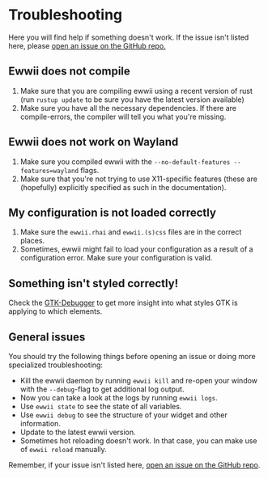 # Troubleshooting

Here you will find help if something doesn't work. If the issue isn't listed here, please [open an issue on the GitHub repo.](https://github.com/Ewwii-sh/ewwii/issues)

## Ewwii does not compile

1. Make sure that you are compiling ewwii using a recent version of rust (run `rustup update` to be sure you have the latest version available)
2. Make sure you have all the necessary dependencies. If there are compile-errors, the compiler will tell you what you're missing.

## Ewwii does not work on Wayland

1. Make sure you compiled ewwii with the `--no-default-features --features=wayland` flags.
2. Make sure that you're not trying to use X11-specific features (these are (hopefully) explicitly specified as such in the documentation).

## My configuration is not loaded correctly

1. Make sure the `ewwii.rhai` and `ewwii.(s)css` files are in the correct places.
2. Sometimes, ewwii might fail to load your configuration as a result of a configuration error. Make sure your configuration is valid.

## Something isn't styled correctly!

Check the [GTK-Debugger](working_with_gtk.md#gtk-debugger) to get more insight into what styles GTK is applying to which elements.

## General issues

You should try the following things before opening an issue or doing more specialized troubleshooting:

-   Kill the ewwii daemon by running `ewwii kill` and re-open your window with the `--debug`-flag to get additional log output.
-   Now you can take a look at the logs by running `ewwii logs`.
-   Use `ewwii state` to see the state of all variables.
-   Use `ewwii debug` to see the structure of your widget and other information.
-   Update to the latest ewwii version.
-   Sometimes hot reloading doesn't work. In that case, you can make use of `ewwii reload` manually.

Remember, if your issue isn't listed here, [open an issue on the GitHub repo](https://github.com/Ewwii-sh/ewwii/issues).
